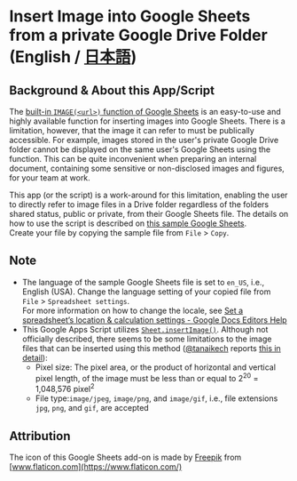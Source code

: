 # Insert Image into Google Sheets from a private Google Drive Folder (English / [日本語](https://github.com/ttsukagoshi/spreadsheet-bulk-import-images/blob/main/README.ja.md))
## Background & About this App/Script
The [built-in `IMAGE(<url>)` function of Google Sheets](https://support.google.com/docs/answer/3093333) is an easy-to-use and highly available function for inserting images into Google Sheets. There is a limitation, however, that the image it can refer to must be publically accessible. For example, images stored in the user's private Google Drive folder cannot be displayed on the same user's Google Sheets using the function. This can be quite inconvenient when preparing an internal document, containing some sensitive or non-disclosed images and figures, for your team at work.

This app (or the script) is a work-around for this limitation, enabling the user to directly refer to image files in a Drive folder regardless of the folders shared status, public or private, from their Google Sheets file. The details on how to use the script is described on [this sample Google Sheets](https://docs.google.com/spreadsheets/d/1Ck2GgMwbTUZeag5HWeG05ZS_j7IN935nqXfcunPZgC4/edit#gid=0).  
Create your file by copying the sample file from `File` > `Copy`.

## Note
- The language of the sample Google Sheets file is set to `en_US`, i.e., English (USA). Change the language setting of your copied file from `File` > `Spreadsheet settings`.  
For more information on how to change the locale, see [Set a spreadsheet’s location & calculation settings - Google Docs Editors Help](https://support.google.com/docs/answer/58515)
- This Google Apps Script utilizes [`Sheet.insertImage()`](https://developers.google.com/apps-script/reference/spreadsheet/sheet#insertimageblobsource,-column,-row). Although not officially described, there seems to be some limitations to the image files that can be inserted using this method ([@tanaikech](https://github.com/tanaikech) reports [this in detail](https://gist.github.com/tanaikech/9414d22de2ff30216269ca7be4bce462)):
  - Pixel size: The pixel area, or the product of horizontal and vertical pixel length, of the image must be less than or equal to 2<sup>20</sup> = 1,048,576 pixel<sup>2</sup>
  - File type:`image/jpeg`, `image/png`, and `image/gif`, i.e., file extensions `jpg`, `png`, and `gif`, are accepted

## Attribution
The icon of this Google Sheets add-on is made by [Freepik](https://www.flaticon.com/authors/freepik) from [www.flaticon.com](https://www.flaticon.com/)